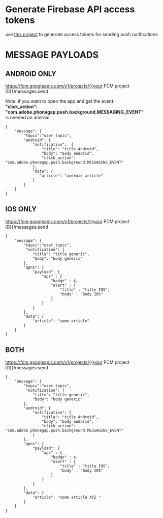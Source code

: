 # Generate Firebase API access tokens

use [this project](https://github.com/armandoxxx/firebaseAccessTokenGenerator) to generate access tokens for sending push notifications

# MESSAGE PAYLOADS

## ANDROID ONLY

https://fcm.googleapis.com/v1/projects/{{your FCM project ID}}/messages:send

Note: if you want to open the app and get the event:    
**"click_action": "com.adobe.phonegap.push.background.MESSAGING_EVENT"**    
is needed on android

```
{
    "message": {
        "topic":"user_topic",
        "android": {
            "notification":  {
                "title": "title Android",
                "body": "body andorid",
                "click_action": "com.adobe.phonegap.push.background.MESSAGING_EVENT"
            },
            "data": {
               "article": "android article"
            }
        }
    }
}
```

## IOS ONLY

https://fcm.googleapis.com/v1/projects/{{your FCM project ID}}/messages:send

```
{
    "message": {
        "topic":"user_topic",
         "notification": {
            "title": "title generic",
            "body": "body generic"
        },
        "apns": {
            "payload": {
                "aps" : {
                    "badge" : 4,
                    "alert" : {
                        "title" : "title IOS",
                        "body" : "Body IOS"
                    }
                }
            }
        },
        "data": {
            "article": "some article"
        }
    }
}
```

## BOTH

https://fcm.googleapis.com/v1/projects/{{your FCM project ID}}/messages:send

```
{
    "message": {
        "topic":"user_topic",
         "notification": {
            "title": "title generic",
            "body": "body generic"
        },
        "android": {
            "notification": {
                "title": "title Android",
                "body": "body andorid",
                "click_action": "com.adobe.phonegap.push.background.MESSAGING_EVENT"
            }
        },
        "apns": {
            "payload": {
                "aps" : {
                    "badge" : 4,
                    "alert" : {
                        "title" : "title IOS",
                        "body" : "Body IOS"
                    }
                }
            }
        },
        "data": {
            "article": "some article XYZ "
        }
    }
}
```
